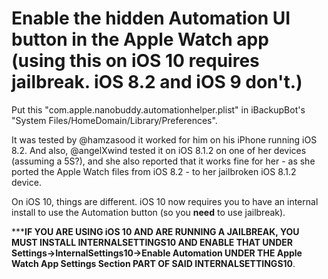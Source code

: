 # Enable the hidden Automation UI button in the Apple Watch app (using this on iOS 10 requires jailbreak. iOS 8.2 and iOS 9 don't.)

Put this "com.apple.nanobuddy.automationhelper.plist" in iBackupBot's "System Files/HomeDomain/Library/Preferences".

It was tested by @hamzasood it worked for him on his iPhone running iOS 8.2. And also, @angelXwind tested it on iOS 8.1.2 on one of her devices (assuming a 5S?), and she also reported that it works fine for her - as she ported the Apple Watch files from iOS 8.2 - to her jailbroken iOS 8.1.2 device.

On iOS 10, things are different. iOS 10 now requires you to have an internal install to use the Automation button (so you **need** to use jailbreak).

*****IF YOU ARE USING iOS 10 AND ARE RUNNING A JAILBREAK, YOU MUST INSTALL INTERNALSETTINGS10 AND ENABLE THAT UNDER Settings->InternalSettings10->Enable Automation UNDER THE Apple Watch App Settings Section PART OF SAID INTERNALSETTINGS10**.
